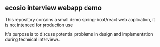 ## ecosio interview webapp demo

This repository contains a small demo spring-boot/react web application,
it is not intended for production use.

It's purpose is to discuss potential problems in design and implementation
during technical interviews.
